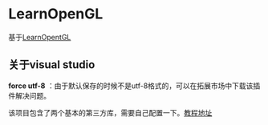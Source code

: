 # LearnOpenGL
基于[LearnOpentGL](https://learnopengl-cn.github.io/)



## 关于visual studio

**force utf-8** ：由于默认保存的时候不是utf-8格式的，可以在拓展市场中下载该插件解决问题。

该项目包含了两个基本的第三方库，需要自己配置一下。[教程地址](https://learnopengl-cn.github.io/01%20Getting%20started/02%20Creating%20a%20window/)

